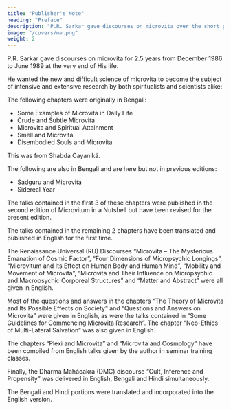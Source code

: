 ```yaml
---
title: "Publisher's Note"
heading: "Preface"
description: "P.R. Sarkar gave discourses on microvita over the short period of two and a half years from December 1986 to June 1989 at the very end of His life."
image: "/covers/mv.png"
weight: 2
---
```



P.R. Sarkar gave discourses on microvita for 2.5 years from December 1986 to June 1989 at the very end of His life.

He wanted the new and difficult science of microvita to become the subject of intensive and extensive research by both spiritualists and scientists alike:

<!-- “There should be extensive research work regarding this microvitum or these microvita. Our task is gigantic and we are to start our research work regarding these microvita immediately without any further delay, otherwise many problems in modern society will not be solved in a nice way.”

In this third edition of Microvitum in a Nutshell, all the talks given by P.R. Sarkar on the subject of microvita have been compiled and published in English for the first time. -->

The following chapters were originally in Bengali:
- Some Examples of Microvita in Daily Life
- Crude and Subtle Microvita
- Microvita and Spiritual Attainment
- Smell and Microvita
- Disembodied Souls and Microvita

This was from Shabda Cayaniká. 

The following are also in Bengali and are here but not in previous editions:
- Sadguru and Microvita
- Sidereal Year

The talks contained in the first 3 of these chapters were published in the second edition of Microvitum in a Nutshell but have been revised for the present edition. 

The talks contained in the remaining 2 chapters have been translated and published in English for the first time.

The Renaissance Universal (RU) Discourses “Microvita – The Mysterious Emanation of Cosmic Factor”, “Four Dimensions of Micropsychic Longings”, “Microvitum and Its Effect on Human Body and Human Mind”, “Mobility and Movement of Microvita”, “Microvita and Their Influence on Micropsychic and Macropsychic Corporeal Structures” and “Matter and Abstract” were all given in English.

Most of the questions and answers in the chapters “The Theory of Microvita and Its Possible Effects on Society” and “Questions and Answers on Microvita” were given in English, as were the talks contained in “Some Guidelines for Commencing Microvita Research”. The chapter “Neo-Ethics of Multi-Lateral Salvation” was also given in English.

The chapters “Plexi and Microvita” and “Microvita and Cosmology” have been compiled from English talks given by the author in seminar training classes.

Finally, the Dharma Mahácakra (DMC) discourse “Cult, Inference and Propensity” was delivered in English, Bengali and Hindi simultaneously. 

The Bengali and Hindi portions were translated and incorporated into the English version.


